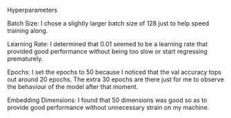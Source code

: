 Hyperparameters

Batch Size: I chose a slightly larger batch size of 128 just to help speed training along.

Learning Rate: I determined that 0.01 seemed to be a learning rate that provided good performance without being too slow or start regressing prematurely.

Epochs: I set the epochs to 50 because I noticed that the val accuracy tops out around 20 epochs.  The extra 30 epochs are there just for me to observe the behaviour of the model after that moment.

Embedding Dimensions: I found that 50 dimensions was good so as to provide good performance without unnecessary strain on my machine.

